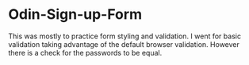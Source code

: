 # Odin-Sign-up-Form

This was mostly to practice form styling and validation.
I went for basic validation taking advantage of the default browser validation.
However there is a check for the passwords to be equal.
